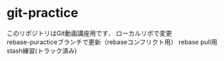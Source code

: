 # git-practice
このリポジトリはGit動画講座用です．
ローカルリポで変更  
rebase-puracticeブランチで更新（rebaseコンフリクト用）
rebase pull用
stash練習(トラック済み)
